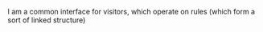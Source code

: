 I am a common interface for visitors, which operate on rules (which form a sort of linked structure)